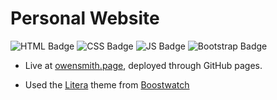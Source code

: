 # Personal Website 

![HTML Badge](https://img.shields.io/badge/HTML5-FF6767?style=for-the-badge&labelColor=black&logo=HTML5&logoColor=white) 
![CSS Badge](https://img.shields.io/badge/CSS3-57837B?style=for-the-badge&labelColor=black&logo=CSS3&logoColor=white) 
![JS Badge](https://img.shields.io/badge/JavaScript-FFD371?style=for-the-badge&labelColor=black&logo=JavaScript&logoColor=white)
![Bootstrap Badge](https://img.shields.io/badge/Bootstrap-54436B?style=for-the-badge&labelColor=black&logo=Bootstrap&logoColor=white) 

- Live at [owensmith.page](https://owensmith.page), deployed through GitHub pages.

- Used the [Litera](https://bootswatch.com/litera/) theme from [Boostwatch](https://bootswatch.com/)

